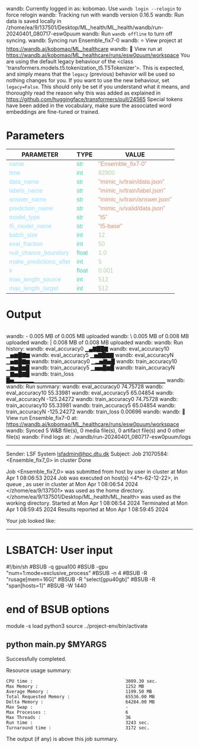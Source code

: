wandb: Currently logged in as: kobomao. Use `wandb login --relogin` to force relogin
wandb: Tracking run with wandb version 0.16.5
wandb: Run data is saved locally in /zhome/ea/9/137501/Desktop/ML_health/ML_health/wandb/run-20240401_080717-esw0puum
wandb: Run `wandb offline` to turn off syncing.
wandb: Syncing run Ensemble_fix7-0
wandb: ⭐️ View project at https://wandb.ai/kobomao/ML_healthcare
wandb: 🚀 View run at https://wandb.ai/kobomao/ML_healthcare/runs/esw0puum/workspace
You are using the default legacy behaviour of the <class 'transformers.models.t5.tokenization_t5.T5Tokenizer'>. This is expected, and simply means that the `legacy` (previous) behavior will be used so nothing changes for you. If you want to use the new behaviour, set `legacy=False`. This should only be set if you understand what it means, and thoroughly read the reason why this was added as explained in https://github.com/huggingface/transformers/pull/24565
Special tokens have been added in the vocabulary, make sure the associated word embeddings are fine-tuned or trained.

<style>
c { color: #9cdcfe; font-family: 'Verdana', sans-serif;} /* VARIABLE */
d { color: #4EC9B0; font-family: 'Verdana', sans-serif;} /* CLASS */
e { color: #569cd6; font-family: 'Verdana', sans-serif;} /* BOOL */
f { color: #b5cea8; font-family: 'Verdana', sans-serif;} /* NUMBERS */
j { color: #ce9178; font-family: 'Verdana', sans-serif;} /* STRING */
k { font-family: 'Verdana', sans-serif;} /* SYMBOLS */
</style>

# Parameters

| PARAMETER         | TYPE              | VALUE             |
|-------------------|-------------------|-------------------|
| <c>name</c>       | <d>str</d>        | <j>"Ensemble_fix7-0"</j> |
| <c>time</c>       | <d>int</d>        | <f>82800</f>      |
| <c>data_name</c>  | <d>str</d>        | <j>"mimic_iv/train/data.json"</j> |
| <c>labels_name</c>| <d>str</d>        | <j>"mimic_iv/train/label.json"</j> |
| <c>answer_name</c>| <d>str</d>        | <j>"mimic_iv/train/answer.json"</j> |
| <c>prediction_name</c>| <d>str</d>        | <j>"mimic_iv/valid/data.json"</j> |
| <c>model_type</c> | <d>str</d>        | <j>"t5"</j>       |
| <c>t5_model_name</c>| <d>str</d>        | <j>"t5-base"</j>  |
| <c>batch_size</c> | <d>int</d>        | <f>12</f>         |
| <c>eval_fraction</c>| <d>int</d>        | <f>50</f>         |
| <c>null_chance_boundary</c>| <d>float</d>      | <f>1.0</f>        |
| <c>make_predictions_after</c>| <d>int</d>        | <f>5</f>          |
| <c>lr</c>         | <d>float</d>      | <f>0.001</f>      |
| <c>max_length_source</c>| <d>int</d>        | <f>512</f>        |
| <c>max_length_target</c>| <d>int</d>        | <f>512</f>        |

# Output

```
```
wandb: - 0.005 MB of 0.005 MB uploadedwandb: \ 0.005 MB of 0.008 MB uploadedwandb: | 0.008 MB of 0.008 MB uploadedwandb: 
wandb: Run history:
wandb:   eval_accuracy0 ▁▄▇██▇
wandb:  eval_accuracy10 ▁▅▆█▇▆
wandb:   eval_accuracy5 ▁▅▇█▇▇
wandb:   eval_accuracyN ▁▅▆█▇▆
wandb:  train_accuracy0 ▁▂▅▇▅█
wandb: train_accuracy10 ▁▆▅█▆█
wandb:  train_accuracy5 ▁▅▅█▆█
wandb:  train_accuracyN ▁▇▅█▇█
wandb:       train_loss █▅▂▂▂▂▂▁▁▁▁▁▁▁▁▁▁▁▁▁▁▁▁▁▁▁▁▁▁▁▁▁▁▁▁▁▁▁▁▁
wandb: 
wandb: Run summary:
wandb:   eval_accuracy0 74.75728
wandb:  eval_accuracy10 55.33981
wandb:   eval_accuracy5 65.04854
wandb:   eval_accuracyN -125.24272
wandb:  train_accuracy0 74.75728
wandb: train_accuracy10 55.33981
wandb:  train_accuracy5 65.04854
wandb:  train_accuracyN -125.24272
wandb:       train_loss 0.00696
wandb: 
wandb: 🚀 View run Ensemble_fix7-0 at: https://wandb.ai/kobomao/ML_healthcare/runs/esw0puum/workspace
wandb: Synced 5 W&B file(s), 0 media file(s), 0 artifact file(s) and 0 other file(s)
wandb: Find logs at: ./wandb/run-20240401_080717-esw0puum/logs

------------------------------------------------------------
Sender: LSF System <lsfadmin@hpc.dtu.dk>
Subject: Job 21070584: <Ensemble_fix7_0> in cluster <dcc> Done

Job <Ensemble_fix7_0> was submitted from host <n-62-30-1> by user <s183914> in cluster <dcc> at Mon Apr  1 08:06:53 2024
Job was executed on host(s) <4*n-62-12-22>, in queue <gpua100>, as user <s183914> in cluster <dcc> at Mon Apr  1 08:06:54 2024
</zhome/ea/9/137501> was used as the home directory.
</zhome/ea/9/137501/Desktop/ML_health/ML_health> was used as the working directory.
Started at Mon Apr  1 08:06:54 2024
Terminated at Mon Apr  1 08:59:45 2024
Results reported at Mon Apr  1 08:59:45 2024

Your job looked like:

------------------------------------------------------------
# LSBATCH: User input
#!/bin/sh
#BSUB -q gpua100
#BSUB -gpu "num=1:mode=exclusive_process"
#BSUB -n 4
#BSUB -R "rusage[mem=16G]"
#BSUB -R "select[gpu40gb]"
#BSUB -R "span[hosts=1]"
#BSUB -W 1440
# end of BSUB options
module -s load python3
source ../project-env/bin/activate

python main.py $MYARGS
------------------------------------------------------------

Successfully completed.

Resource usage summary:

    CPU time :                                   3089.30 sec.
    Max Memory :                                 1252 MB
    Average Memory :                             1199.50 MB
    Total Requested Memory :                     65536.00 MB
    Delta Memory :                               64284.00 MB
    Max Swap :                                   -
    Max Processes :                              6
    Max Threads :                                36
    Run time :                                   3243 sec.
    Turnaround time :                            3172 sec.

The output (if any) is above this job summary.

